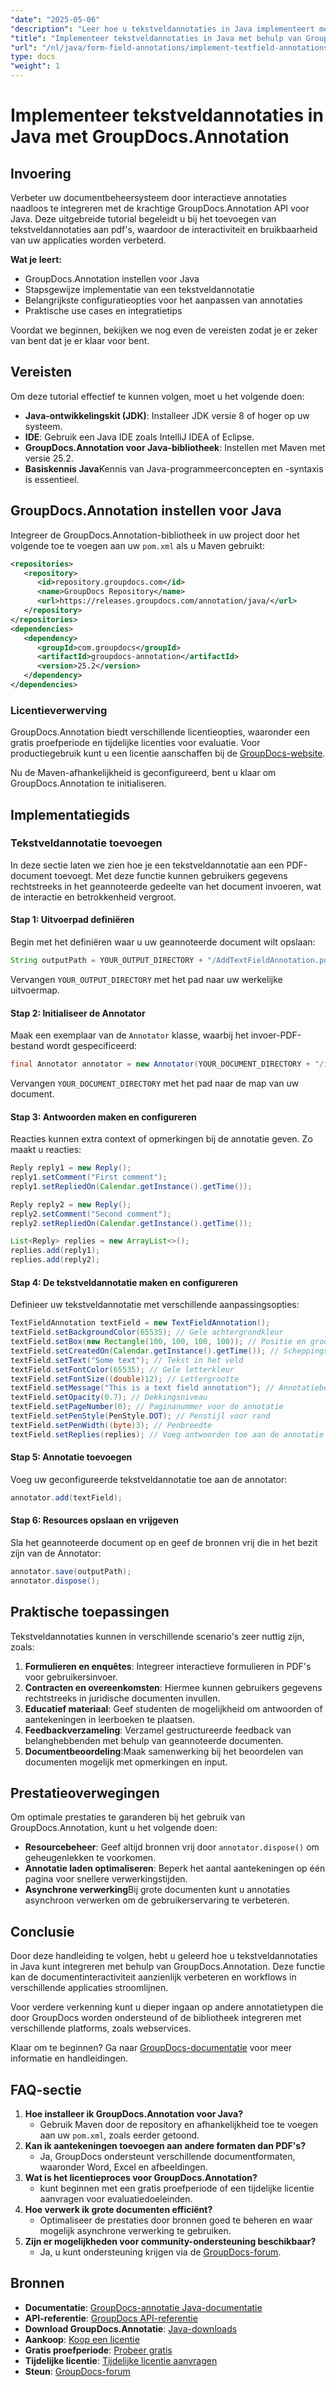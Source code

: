 ```yaml
---
"date": "2025-05-06"
"description": "Leer hoe u tekstveldannotaties in Java implementeert met GroupDocs.Annotation voor verbeterde documentinteractiviteit. Volg deze uitgebreide handleiding met stapsgewijze instructies en praktische toepassingen."
"title": "Implementeer tekstveldannotaties in Java met behulp van GroupDocs.Annotation&#58; een uitgebreide handleiding"
"url": "/nl/java/form-field-annotations/implement-textfield-annotations-java-groupdocs/"
type: docs
"weight": 1
---
```


# Implementeer tekstveldannotaties in Java met GroupDocs.Annotation

## Invoering

Verbeter uw documentbeheersysteem door interactieve annotaties naadloos te integreren met de krachtige GroupDocs.Annotation API voor Java. Deze uitgebreide tutorial begeleidt u bij het toevoegen van tekstveldannotaties aan pdf's, waardoor de interactiviteit en bruikbaarheid van uw applicaties worden verbeterd.

**Wat je leert:**
- GroupDocs.Annotation instellen voor Java
- Stapsgewijze implementatie van een tekstveldannotatie
- Belangrijkste configuratieopties voor het aanpassen van annotaties
- Praktische use cases en integratietips

Voordat we beginnen, bekijken we nog even de vereisten zodat je er zeker van bent dat je er klaar voor bent.

## Vereisten

Om deze tutorial effectief te kunnen volgen, moet u het volgende doen:
- **Java-ontwikkelingskit (JDK)**: Installeer JDK versie 8 of hoger op uw systeem.
- **IDE**: Gebruik een Java IDE zoals IntelliJ IDEA of Eclipse.
- **GroupDocs.Annotation voor Java-bibliotheek**: Instellen met Maven met versie 25.2.
- **Basiskennis Java**Kennis van Java-programmeerconcepten en -syntaxis is essentieel.

## GroupDocs.Annotation instellen voor Java

Integreer de GroupDocs.Annotation-bibliotheek in uw project door het volgende toe te voegen aan uw `pom.xml` als u Maven gebruikt:

```xml
<repositories>
   <repository>
      <id>repository.groupdocs.com</id>
      <name>GroupDocs Repository</name>
      <url>https://releases.groupdocs.com/annotation/java/</url>
   </repository>
</repositories>
<dependencies>
   <dependency>
      <groupId>com.groupdocs</groupId>
      <artifactId>groupdocs-annotation</artifactId>
      <version>25.2</version>
   </dependency>
</dependencies>
```

### Licentieverwerving

GroupDocs.Annotation biedt verschillende licentieopties, waaronder een gratis proefperiode en tijdelijke licenties voor evaluatie. Voor productiegebruik kunt u een licentie aanschaffen bij de [GroupDocs-website](https://purchase.groupdocs.com/buy).

Nu de Maven-afhankelijkheid is geconfigureerd, bent u klaar om GroupDocs.Annotation te initialiseren.

## Implementatiegids

### Tekstveldannotatie toevoegen

In deze sectie laten we zien hoe je een tekstveldannotatie aan een PDF-document toevoegt. Met deze functie kunnen gebruikers gegevens rechtstreeks in het geannoteerde gedeelte van het document invoeren, wat de interactie en betrokkenheid vergroot.

#### Stap 1: Uitvoerpad definiëren

Begin met het definiëren waar u uw geannoteerde document wilt opslaan:

```java
String outputPath = YOUR_OUTPUT_DIRECTORY + "/AddTextFieldAnnotation.pdf";
```
Vervangen `YOUR_OUTPUT_DIRECTORY` met het pad naar uw werkelijke uitvoermap.

#### Stap 2: Initialiseer de Annotator

Maak een exemplaar van de `Annotator` klasse, waarbij het invoer-PDF-bestand wordt gespecificeerd:

```java
final Annotator annotator = new Annotator(YOUR_DOCUMENT_DIRECTORY + "/input.pdf");
```
Vervangen `YOUR_DOCUMENT_DIRECTORY` met het pad naar de map van uw document.

#### Stap 3: Antwoorden maken en configureren

Reacties kunnen extra context of opmerkingen bij de annotatie geven. Zo maakt u reacties:

```java
Reply reply1 = new Reply();
reply1.setComment("First comment");
reply1.setRepliedOn(Calendar.getInstance().getTime());

Reply reply2 = new Reply();
reply2.setComment("Second comment");
reply2.setRepliedOn(Calendar.getInstance().getTime());

List<Reply> replies = new ArrayList<>();
replies.add(reply1);
replies.add(reply2);
```

#### Stap 4: De tekstveldannotatie maken en configureren

Definieer uw tekstveldannotatie met verschillende aanpassingsopties:

```java
TextFieldAnnotation textField = new TextFieldAnnotation();
textField.setBackgroundColor(65535); // Gele achtergrondkleur
textField.setBox(new Rectangle(100, 100, 100, 100)); // Positie en grootte
textField.setCreatedOn(Calendar.getInstance().getTime()); // Scheppingstijd
textField.setText("Some text"); // Tekst in het veld
textField.setFontColor(65535); // Gele letterkleur
textField.setFontSize((double)12); // Lettergrootte
textField.setMessage("This is a text field annotation"); // Annotatiebericht
textField.setOpacity(0.7); // Dekkingsniveau
textField.setPageNumber(0); // Paginanummer voor de annotatie
textField.setPenStyle(PenStyle.DOT); // Penstijl voor rand
textField.setPenWidth((byte)3); // Penbreedte
textField.setReplies(replies); // Voeg antwoorden toe aan de annotatie
```

#### Stap 5: Annotatie toevoegen

Voeg uw geconfigureerde tekstveldannotatie toe aan de annotator:

```java
annotator.add(textField);
```

#### Stap 6: Resources opslaan en vrijgeven

Sla het geannoteerde document op en geef de bronnen vrij die in het bezit zijn van de Annotator:

```java
annotator.save(outputPath);
annotator.dispose();
```

## Praktische toepassingen

Tekstveldannotaties kunnen in verschillende scenario's zeer nuttig zijn, zoals:
1. **Formulieren en enquêtes**: Integreer interactieve formulieren in PDF's voor gebruikersinvoer.
2. **Contracten en overeenkomsten**: Hiermee kunnen gebruikers gegevens rechtstreeks in juridische documenten invullen.
3. **Educatief materiaal**: Geef studenten de mogelijkheid om antwoorden of aantekeningen in leerboeken te plaatsen.
4. **Feedbackverzameling**: Verzamel gestructureerde feedback van belanghebbenden met behulp van geannoteerde documenten.
5. **Documentbeoordeling**:Maak samenwerking bij het beoordelen van documenten mogelijk met opmerkingen en input.

## Prestatieoverwegingen

Om optimale prestaties te garanderen bij het gebruik van GroupDocs.Annotation, kunt u het volgende doen:
- **Resourcebeheer**: Geef altijd bronnen vrij door `annotator.dispose()` om geheugenlekken te voorkomen.
- **Annotatie laden optimaliseren**: Beperk het aantal aantekeningen op één pagina voor snellere verwerkingstijden.
- **Asynchrone verwerking**Bij grote documenten kunt u annotaties asynchroon verwerken om de gebruikerservaring te verbeteren.

## Conclusie

Door deze handleiding te volgen, hebt u geleerd hoe u tekstveldannotaties in Java kunt integreren met behulp van GroupDocs.Annotation. Deze functie kan de documentinteractiviteit aanzienlijk verbeteren en workflows in verschillende applicaties stroomlijnen.

Voor verdere verkenning kunt u dieper ingaan op andere annotatietypen die door GroupDocs worden ondersteund of de bibliotheek integreren met verschillende platforms, zoals webservices.

Klaar om te beginnen? Ga naar [GroupDocs-documentatie](https://docs.groupdocs.com/annotation/java/) voor meer informatie en handleidingen.

## FAQ-sectie

1. **Hoe installeer ik GroupDocs.Annotation voor Java?**
   - Gebruik Maven door de repository en afhankelijkheid toe te voegen aan uw `pom.xml`, zoals eerder getoond.
2. **Kan ik aantekeningen toevoegen aan andere formaten dan PDF's?**
   - Ja, GroupDocs ondersteunt verschillende documentformaten, waaronder Word, Excel en afbeeldingen.
3. **Wat is het licentieproces voor GroupDocs.Annotation?**
   - kunt beginnen met een gratis proefperiode of een tijdelijke licentie aanvragen voor evaluatiedoeleinden.
4. **Hoe verwerk ik grote documenten efficiënt?**
   - Optimaliseer de prestaties door bronnen goed te beheren en waar mogelijk asynchrone verwerking te gebruiken.
5. **Zijn er mogelijkheden voor community-ondersteuning beschikbaar?**
   - Ja, u kunt ondersteuning krijgen via de [GroupDocs-forum](https://forum.groupdocs.com/c/annotation/).

## Bronnen
- **Documentatie**: [GroupDocs-annotatie Java-documentatie](https://docs.groupdocs.com/annotation/java/)
- **API-referentie**: [GroupDocs API-referentie](https://reference.groupdocs.com/annotation/java/)
- **Download GroupDocs.Annotatie**: [Java-downloads](https://releases.groupdocs.com/annotation/java/)
- **Aankoop**: [Koop een licentie](https://purchase.groupdocs.com/buy)
- **Gratis proefperiode**: [Probeer gratis](https://releases.groupdocs.com/annotation/java/)
- **Tijdelijke licentie**: [Tijdelijke licentie aanvragen](https://purchase.groupdocs.com/temporary-license/)
- **Steun**: [GroupDocs-forum](https://forum.groupdocs.com/c/annotation/)
